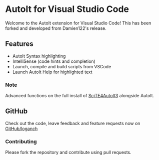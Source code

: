 # AutoIt for Visual Studio Code

Welcome to the AutoIt extension for Visual Studio Code! This has been forked 
and developed from Damien122's release.

## Features

* AutoIt Syntax highlighting
* IntelliSense (code hints and completion)
* Launch, compile and build scripts from VSCode
* Launch AutoIt Help for highlighted text 

### Note
Advanced functions on the full install of [SciTE4AutoIt3](https://www.autoitscript.com/site/autoit-script-editor/downloads/) alongside AutoIt.

## GitHub
Check out the code, leave feedback and feature requests now on [GitHub/loganch](https://github.com/loganch/AutoIt-VSCode)
### Contributing
Please fork the repository and contribute using pull requests.
